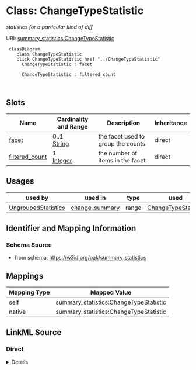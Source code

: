

# Class: ChangeTypeStatistic


_statistics for a particular kind of diff_





URI: [summary_statistics:ChangeTypeStatistic](https://w3id.org/oaklib/summary_statistics.ChangeTypeStatistic)






```{mermaid}
 classDiagram
    class ChangeTypeStatistic
    click ChangeTypeStatistic href "../ChangeTypeStatistic"
      ChangeTypeStatistic : facet
        
      ChangeTypeStatistic : filtered_count
        
      
```




<!-- no inheritance hierarchy -->


## Slots

| Name | Cardinality and Range | Description | Inheritance |
| ---  | --- | --- | --- |
| [facet](facet.md) | 0..1 <br/> [String](String.md) | the facet used to group the counts | direct |
| [filtered_count](filtered_count.md) | 1 <br/> [Integer](Integer.md) | the number of items in the facet | direct |





## Usages

| used by | used in | type | used |
| ---  | --- | --- | --- |
| [UngroupedStatistics](UngroupedStatistics.md) | [change_summary](change_summary.md) | range | [ChangeTypeStatistic](ChangeTypeStatistic.md) |






## Identifier and Mapping Information







### Schema Source


* from schema: https://w3id.org/oak/summary_statistics




## Mappings

| Mapping Type | Mapped Value |
| ---  | ---  |
| self | summary_statistics:ChangeTypeStatistic |
| native | summary_statistics:ChangeTypeStatistic |







## LinkML Source

<!-- TODO: investigate https://stackoverflow.com/questions/37606292/how-to-create-tabbed-code-blocks-in-mkdocs-or-sphinx -->

### Direct

<details>
```yaml
name: ChangeTypeStatistic
description: statistics for a particular kind of diff
from_schema: https://w3id.org/oak/summary_statistics
attributes:
  facet:
    name: facet
    description: the facet used to group the counts
    from_schema: https://w3id.org/oak/summary_statistics
    key: true
    domain_of:
    - FacetedCount
    - ChangeTypeStatistic
    required: true
  filtered_count:
    name: filtered_count
    description: the number of items in the facet
    from_schema: https://w3id.org/oak/summary_statistics
    domain_of:
    - FacetedCount
    - ChangeTypeStatistic
    range: integer
    required: true

```
</details>

### Induced

<details>
```yaml
name: ChangeTypeStatistic
description: statistics for a particular kind of diff
from_schema: https://w3id.org/oak/summary_statistics
attributes:
  facet:
    name: facet
    description: the facet used to group the counts
    from_schema: https://w3id.org/oak/summary_statistics
    key: true
    alias: facet
    owner: ChangeTypeStatistic
    domain_of:
    - FacetedCount
    - ChangeTypeStatistic
    range: string
    required: true
  filtered_count:
    name: filtered_count
    description: the number of items in the facet
    from_schema: https://w3id.org/oak/summary_statistics
    alias: filtered_count
    owner: ChangeTypeStatistic
    domain_of:
    - FacetedCount
    - ChangeTypeStatistic
    range: integer
    required: true

```
</details>